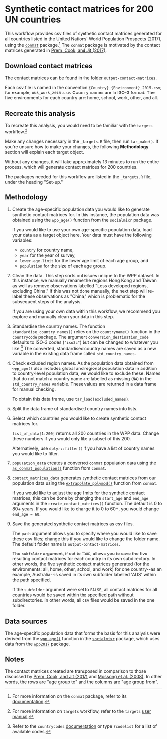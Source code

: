 # Synthetic contact matrices for 200 UN countries

This workflow provides csv files of synthetic contact matrices generated for all countries listed in the United Nations' World Population Prospects (2017), using the [`conmat`](https://github.com/idem-lab/conmat) package.[^2] The `conmat` package is motivated by the contact matrices generated in [Prem, Cook, and Jit (2017)](https://doi.org/10.1371/journal.pcbi.1005697).

## Download contact matrices

The contact matrices can be found in the folder `output-contact-matrices`.

Each csv file is named in the convention `{Country}_{Environment}_2015.csv`; for example, `AUS_work_2015.csv`. Country names are in ISO-3 format. The five environments for each country are: home, school, work, other, and all.

## Recreate this analysis

To recreate this analysis, you would need to be familiar with the `targets` workflow.[^1]

Make any changes necessary in the `_targets.R` file, then run `tar_make()`. If you're unsure how to make your changes, the following **Methodology** section will explain each target object.

Without any changes, it will take approximately 13 minutes to run the entire process, which will generate contact matrices for 200 countries.

The packages needed for this workflow are listed in the `_targets.R` file, under the heading "Set-up."

## Methodology

1. Create the age-specific population data you would like to generate synthetic contact matrices for. In this instance, the population data was obtained using the `wpp_age()` function from the `socialmixr` package.

   If you would like to use your own age-specific population data, load your data as a target object here. Your data must have the following variables:
   
   - `country` for country name,
   - `year` for the year of survey,
   - `lower.age.limit` for the lower age limit of each age group, and
   - `population` for the size of each age group.

2. Clean the data. This step sorts out issues unique to the WPP dataset. In this instance, we manually rename the regions Hong Kong and Taiwan as well as remove observations labelled "Less developed regions, excluding China." If this was not done manually, the next step will re-label these observations as "China," which is problematic for the subsequent steps of the analysis.

   If you are using your own data within this workflow, we recommend you explore and manually clean your data in this step.

3. Standardise the country names. The function `standardise_country_names()` relies on the `countryname()` function in the `countrycode` package. The argument `conversion_destination_code` defaults to ISO-3 codes (`"iso3c"`) but can be changed to whatever you like.[^3] The converted, standardised country names are saved as a new variable in the existing data frame called `std_country_names`.

4. Check excluded region names. As the population data obtained from `wpp_age()` also includes global and regional population data in addition to country-level population data, we would like to exclude these. Names that do not match a country name are labelled as missing (`NA`) in the `std_country_names` variable. These values are returned in a data frame for manual checking.

   To obtain this data frame, use `tar_load(excluded_names)`.

4. Split the data frame of standardised country names into lists.

5. Select which countries you would like to create synthetic contact matrices for.

   `list_of_data[1:200]` returns all 200 countries in the WPP data. Change these numbers if you would only like a subset of this 200. 
   
   Alternatively, use `dplyr::filter()` if you have a list of country names you would like to filter.

6. `population_data` creates a converted `conmat` population data using the [`as_conmat_population()`](https://idem-lab.github.io/conmat/dev/reference/as_conmat_population.html) function from `conmat`.

6. `contact_matrices_data` generates synthetic contact matrices from our population data using the [`extrapolate_polymod()`](https://idem-lab.github.io/conmat/dev/reference/extrapolate_polymod.html) function from `conmat`. 
   
   If you would like to adjust the age limits for the synthetic contact matrices, this can be done by changing the `start_age` and `end_age` arguments in the `create_contact_matrices()` function. The default is 0 to 80+ years. If you would like to change it to 0 to 60+, you would change `end_age = 60`.

7. Save the generated synthetic contact matrices as csv files. 

   The `path` argument allows you to specify where you would like to save these csv files; change this if you would like to change the folder name. The default folder name is `output-contact-matrices`.
   
   The `subfolder` argument, if set to `TRUE`, allows you to save the five resulting contact matrices for each country in its own subdirectory. In other words, the five synthetic contact matrices generated (for the environments: all, home, other, school, and work) for one country--as an example, Australia--is saved in its own subfolder labelled 'AUS' within the path specified.
   
   If the `subfolder` argument were set to `FALSE`, all contact matrices for all countries would be saved within the specified path without subdirectories. In other words, all csv files would be saved in the one folder.

## Data sources

The age-specific population data that forms the basis for this analysis were derived from the [`wpp_age()`](https://epiforecasts.io/socialmixr/reference/wpp_age.html) function in the [`socialmixr`](https://epiforecasts.io/socialmixr/) package, which uses data from the [`wpp2017`](https://cran.r-project.org/web/packages/wpp2017/index.html) package.

## Notes

The contact matrices created are transposed in comparison to those discussed by [Prem, Cook, and Jit (2017)](https://doi.org/10.1371/journal.pcbi.1005697) and [Mossong et al. (2008)](https://doi.org/10.1371/journal.pmed.0050074). In other words, the rows are "age group to" and the columns are "age group from".

[^2]: For more information on the `conmat` package, refer to its [documentation](https://idem-lab.github.io/conmat/dev/index.html).

[^1]: For more information on `targets` workflow, refer to the `targets` [user manual](https://books.ropensci.org/targets/).

[^3]: Refer to the `countrycodes` [documentation](https://vincentarelbundock.github.io/countrycode/#/man/codelist) or type `?codelist` for a list of available codes.
